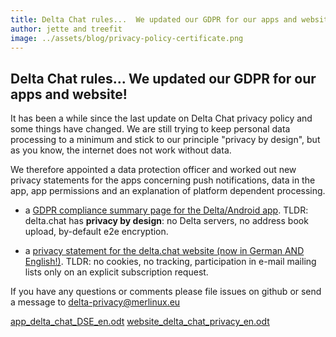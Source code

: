 ```yaml
---
title: Delta Chat rules...  We updated our GDPR for our apps and website!
author: jette and treefit
image: ../assets/blog/privacy-policy-certificate.png
---
```


## Delta Chat rules...  We updated our GDPR for our apps and website!
It has been a while since the last update on Delta Chat privacy policy and some things have changed. We are still trying to keep personal data processing to a minimum and stick to our principle "privacy by design", but as you know, the internet does not work without data. 

We therefore appointed a data protection officer and worked out new privacy statements for the apps concerning push notifications, data in the app, app permissions and an explanation of platform dependent processing.

- a [GDPR compliance summary page for the
  Delta/Android app](https://delta.chat/en/gdpr). 
  TLDR: delta.chat has **privacy by design**: no Delta 
  servers, no address book upload, by-default e2e encryption.

- a [privacy statement for the delta.chat
  website (now in German AND English!)](https://delta.chat/de/gdpr). 
  TLDR: no cookies, no tracking, participation in e-mail mailing 
  lists only on an explicit subscription request. 

If you have any questions or comments please file issues on github 
or send a message to delta-privacy@merlinux.eu 

[app_delta_chat_DSE_en.odt](https://github.com/deltachat/deltachat-pages/files/7389545/app_delta_chat_DSE_en.odt)
[website_delta_chat_privacy_en.odt](https://github.com/deltachat/deltachat-pages/files/7389547/website_delta_chat_privacy_en.odt)


